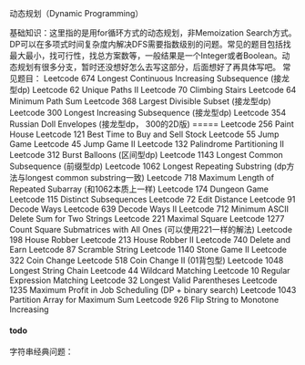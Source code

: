 动态规划（Dynamic Programming）

基础知识：这里指的是用for循环方式的动态规划，非Memoization Search方式。DP可以在多项式时间复杂度内解决DFS需要指数级别的问题。常见的题目包括找最大最小，找可行性，找总方案数等，一般结果是一个Integer或者Boolean。动态规划有很多分支，暂时还没想好怎么去写这部分，后面想好了再具体写吧。
常见题目：
Leetcode 674 Longest Continuous Increasing Subsequence (接龙型dp)
Leetcode 62 Unique Paths II
Leetcode 70 Climbing Stairs
Leetcode 64 Minimum Path Sum
Leetcode 368 Largest Divisible Subset (接龙型dp)
Leetcode 300 Longest Increasing Subsequence (接龙型dp)
Leetcode 354 Russian Doll Envelopes (接龙型dp， 300的2D版) =====
Leetcode 256 Paint House
Leetcode 121 Best Time to Buy and Sell Stock
Leetcode 55 Jump Game
Leetcode 45 Jump Game II
Leetcode 132 Palindrome Partitioning II
Leetcode 312 Burst Balloons (区间型dp)
Leetcode 1143 Longest Common Subsequence (前缀型dp)
Leetcode 1062 Longest Repeating Substring (dp方法与longest common substring一致)
Leetcode 718 Maximum Length of Repeated Subarray (和1062本质上一样)
Leetcode 174 Dungeon Game
Leetcode 115 Distinct Subsequences
Leetcode 72 Edit Distance
Leetcode 91 Decode Ways
Leetcode 639 Decode Ways II
Leetcode 712 Minimum ASCII Delete Sum for Two Strings
Leetcode 221 Maximal Square
Leetcode 1277 Count Square Submatrices with All Ones (可以使用221一样的解法)
Leetcode 198 House Robber
Leetcode 213 House Robber II
Leetcode 740 Delete and Earn
Leetcode 87 Scramble String
Leetcode 1140 Stone Game II
Leetcode 322 Coin Change
Leetcode 518 Coin Change II (01背包型)
Leetcode 1048 Longest String Chain
Leetcode 44 Wildcard Matching
Leetcode 10 Regular Expression Matching
Leetcode 32 Longest Valid Parentheses
Leetcode 1235 Maximum Profit in Job Scheduling (DP + binary search)
Leetcode 1043 Partition Array for Maximum Sum
Leetcode 926 Flip String to Monotone Increasing

#### todo
字符串经典问题：